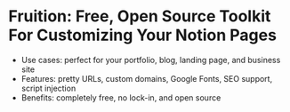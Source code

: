 # Fruition: Free, Open Source Toolkit For Customizing Your Notion Pages

* Use cases: perfect for your portfolio, blog, landing page, and business site
* Features: pretty URLs, custom domains, Google Fonts, SEO support, script injection
* Benefits: completely free, no lock-in, and open source
